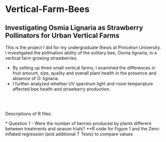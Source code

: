 # Vertical-Farm-Bees

## Investigating Osmia Lignaria as Strawberry Pollinators for Urban Vertical Farms

<p align="left">
This is the project I did for my undergraduate thesis at Princeton University. I investigated the pollination ability of the solitary bee, Osmia lignaria, in a vertical farm growing strawberries. 
</p>

* By setting up three small vertical farms, I examined the differences in fruit amount, size, quality and overall plant health in the presence and absence of O. lignaria. 
* I further analyzed whether UV spectrum light and room temperature affected bee health and strawberry production. 

<br></br>
<p align="left">
Descriptions of R files:
</p>
* Question 1 - Were the number of berries produced by plants different between treatments and season trials? 
**R code for Figure 1 and the Zero-inflated regression (and additional T Tests) to compare values
